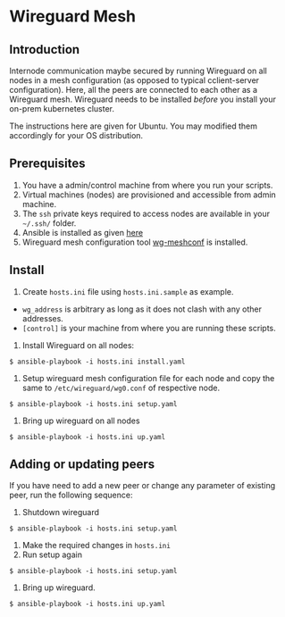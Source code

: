 # Wireguard Mesh

## Introduction
Internode communication maybe secured by running Wireguard on all nodes in a mesh configuration (as opposed to typical cclient-server configuration).  Here, all the peers are connected to each other as a Wireguard mesh.  Wireguard needs to be installed *before* you install your on-prem kubernetes cluster.

The instructions here are given for Ubuntu.  You may modified them accordingly for your OS distribution.

## Prerequisites
1. You have a admin/control machine from where you run your scripts.
1. Virtual machines (nodes) are provisioned and accessible from admin machine.
1. The `ssh` private keys required to access nodes are available in your `~/.ssh/` folder.
1. Ansible is installed as given [here](https://docs.ansible.com/ansible/latest/installation_guide/intro_installation.html#installing-ansible-on-ubuntu)
1. Wireguard mesh configuration tool [wg-meshconf](https://github.com/k4yt3x/wg-meshconf) is installed.

## Install
1. Create `hosts.ini` file using `hosts.ini.sample` as example. 
  * `wg_address` is arbitrary as long as it does not clash with any other addresses.
  * `[control]` is your machine from where you are running these scripts. 
1. Install Wireguard on all nodes:
```
$ ansible-playbook -i hosts.ini install.yaml
```
1. Setup wireguard mesh configuration file for each node and copy the same to `/etc/wireguard/wg0.conf` of respective node. 
```
$ ansible-playbook -i hosts.ini setup.yaml
```
1. Bring up wireguard on all nodes
```
$ ansible-playbook -i hosts.ini up.yaml
```
## Adding or updating peers
If you have need to add a new peer or change any parameter of existing peer, run the following sequence:
1. Shutdown wireguard
```
$ ansible-playbook -i hosts.ini setup.yaml
```
1. Make the required changes in `hosts.ini` 
1. Run setup again
```
$ ansible-playbook -i hosts.ini setup.yaml
```
1. Bring up wireguard.
```
$ ansible-playbook -i hosts.ini up.yaml
```
